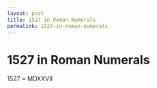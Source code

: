 ```yaml
---
layout: post
title: 1527 in Roman Numerals
permalink: 1527-in-roman-numerals
---
```


# 1527 in Roman Numerals

1527 = MDXXVII
